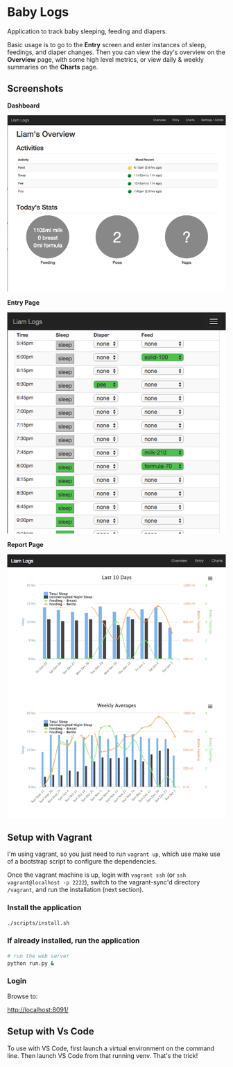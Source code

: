 # Baby Logs
Application to track baby sleeping, feeding and diapers.

Basic usage is to go to the **Entry** screen and enter instances of sleep, feedings, and diaper changes.  Then you can view the day's overview on the **Overview** page, with some high level metrics, or view daily & weekly summaries on the **Charts** page.

## Screenshots

**Dashboard**

![Alt text](/docs/DashboardPage.png)

**Entry Page**

![Alt text](/docs/EntryPage.png)

**Report Page**

![Alt text](/docs/ReportPage.png)

## Setup with Vagrant

I'm using vagrant, so you just need to run `vagrant up`, which use make use of a bootstrap script to configure the dependencies.

Once the vagrant machine is up, login with `vagrant ssh` (or `ssh vagrant@localhost -p 2222`), switch to the vagrant-sync'd directory `/vagrant`, and run the installation (next section).

### Install the application

```bash
./scripts/install.sh
```

### If already installed, run the application

```bash
# run the web server 
python run.py &
```

### Login
Browse to:

[http://localhost:8091/](http://localhost:8091/)

## Setup with Vs Code

To use with VS Code, first launch a virtual environment on the command line.  Then launch VS Code from that running venv.  That's the trick!